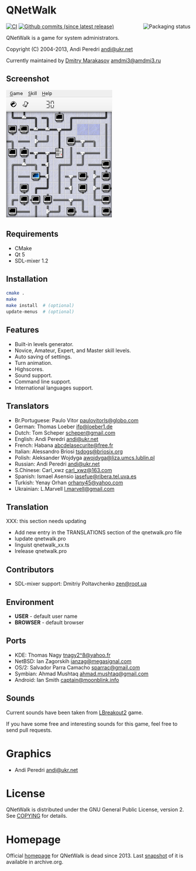 # QNetWalk

<a href="https://repology.org/metapackage/qnetwalk"><img src="https://repology.org/badge/vertical-allrepos/qnetwalk.svg" alt="Packaging status" align="right"></a>

[![CI](https://github.com/AMDmi3/qnetwalk/actions/workflows/ci.yml/badge.svg)](https://github.com/AMDmi3/qnetwalk/actions/workflows/ci.yml)
[![Github commits (since latest release)](https://img.shields.io/github/commits-since/AMDmi3/qnetwalk/latest.svg)](https://github.com/AMDmi3/qnetwalk)

QNetWalk is a game for system administrators.

Copyright (C) 2004-2013, Andi Peredri <andi@ukr.net>

Currently maintained by [Dmitry Marakasov](https://github.com/AMDmi3) <amdmi3@amdmi3.ru>

## Screenshot
![QNetWalk screenshot](doc/screenshot.png)

## Requirements
 * CMake
 * Qt 5
 * SDL-mixer 1.2

## Installation
```sh
cmake .
make
make install  # (optional)
update-menus  # (optional)
```

## Features
 * Built-in levels generator.
 * Novice, Amateur, Expert, and Master skill levels.
 * Auto saving of settings.
 * Turn animation.
 * Highscores.
 * Sound support.
 * Command line support.
 * International languages support.

## Translators
 * Br.Portuguese:	Paulo Vitor <paulovitorls@globo.com>
 * German:		Thomas Loeber <ifp@loeber1.de>
 * Dutch:		Tom Scheper <scheper@gmail.com>
 * English:	Andi Peredri <andi@ukr.net>
 * French:		Habana <abcdelasecurite@free.fr>
 * Italian:	Alessandro Briosi <tsdogs@briosix.org>
 * Polish:  	Aleksander Wojdyga <awojdyga@liza.umcs.lublin.pl>
 * Russian: Andi Peredri <andi@ukr.net>
 * S.Chinese:	Carl_xwz <carl_xwz@163.com>
 * Spanish: Ismael Asensio <iasefue@ribera.tel.uva.es>
 * Turkish: Yenay Orhan <orhany45@yahoo.com>
 * Ukrainian:	L.Marvell <l.marvell@gmail.com>

## Translation
XXX: this section needs updating

 * Add new entry in the TRANSLATIONS section of the qnetwalk.pro file
 * lupdate qnetwalk.pro
 * linguist qnetwalk_xx.ts
 * lrelease qnetwalk.pro

## Contributors
 * SDL-mixer support: Dmitriy Poltavchenko <zen@root.ua>

## Environment
 * **USER** - default user name
 * **BROWSER** - default browser

## Ports
 * KDE:		Thomas Nagy <tnagy2^8@yahoo.fr>
 * NetBSD:		Ian Zagorskih <ianzag@megasignal.com>
 * OS/2:		Salvador Parra Camacho <sparrac@gmail.com>
 * Symbian:	Ahmad Mushtaq <ahmad.mushtaq@gmail.com>
 * Android:	Ian Smith <captain@moonblink.info>

## Sounds
Current sounds have been taken from
[LBreakout2](http://lgames.sourceforge.net/LBreakout2/) game.

If you have some free and interesting sounds for this game, feel
free to send pull requests.

# Graphics
 * Andi Peredri <andi@ukr.net>

# License
QNetWalk is distributed under the GNU General Public License, version 2.
See [COPYING](COPYING) for details.

# Homepage
Official [homepage](http://qt.osdn.org.ua/qnetwalk.html) for QNetWalk is dead since 2013.
Last [snapshot](https://web.archive.org/web/20131025174600/http://qt.osdn.org.ua/qnetwalk.html) of it is available in archive.org.
